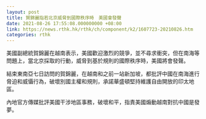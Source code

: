 ```yaml
---
layout: post
title: 賀錦麗指若北京威脅到國際秩序時　美國會發聲
date: 2021-08-26 17:55:08.000000000 +08:00
link: https://news.rthk.hk/rthk/ch/component/k2/1607723-20210826.htm
categories: rthk
---
```


美國副總統賀錦麗在越南表示，美國歡迎激烈的競爭，並不尋求衝突，但在南海等問題上，當北京採取的行動，威脅到基於規則的國際秩序時，美國將會發聲。

結束東南亞七日訪問的賀錦麗，在越南和之前一站新加坡，都批評中國在南海進行脅迫和威懾行為，破壞別國主權和規則，承諾華盛頓堅持維護自由開放的印太地區。

內地官方傳媒批評美國干涉地區事務，破壞和平，指責美國煽動越南對抗中國是發夢。
